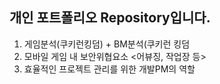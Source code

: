 ## 개인 포트폴리오 Repository입니다. 

1. 게임분석(쿠키런킹덤) + BM분석(쿠키런 킹덤
2. 모바일 게임 내 보안위협요소 <어뷰징, 작업장 등>
3. 효율적인 프로젝트 관리를 위한 개발PM의 역할


